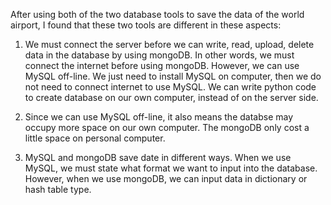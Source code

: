 After using both of the two database tools to save the data of the world airport, I found that these two tools are different
in these aspects:

1. We must connect the server before we can write, read, upload, delete data in the database by using mongoDB. In other words, we must connect the internet before using mongoDB. However, we can use MySQL off-line. We just need to install MySQL on computer, then we do not need to connect internet to use MySQL. We can write python code to create database on our own computer, instead of on the server side.

2. Since we can use MySQL off-line, it also means the databse may occupy more space on our own computer. The mongoDB only cost a little space on personal computer.

3. MySQL and mongoDB save date in different ways. When we use MySQL, we must state what format we want to input into the database. However, when we use mongoDB, we can input data in dictionary or hash table type.
